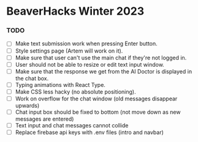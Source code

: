 # BeaverHacks Winter 2023

### TODO
- [ ] Make text submission work when pressing Enter button.
- [ ] Style settings page (Artem will work on it).
- [ ] Make sure that user can't use the main chat if they're not logged in.
- [ ] User should not be able to resize or edit text input window.
- [ ] Make sure that the response we get from the AI Doctor is displayed in the chat box.
- [ ] Typing animations with React Type.
- [ ] Make CSS less hacky (no absolute positioning).
- [ ] Work on overflow for the chat window (old messages disappear upwards)
- [ ] Chat input box should be fixed to bottom (not move down as new messages are entered)
- [ ] Text input and chat messages cannot collide
- [ ] Replace firebase api keys with .env files (intro and navbar)
